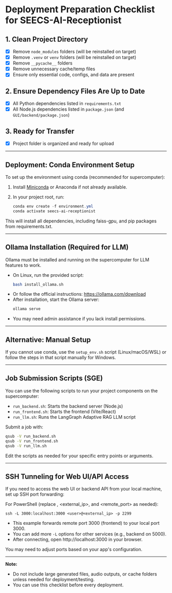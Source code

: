 # Deployment Preparation Checklist for SEECS-AI-Receptionist

## 1. Clean Project Directory

- [x] Remove `node_modules` folders (will be reinstalled on target)
- [x] Remove `.venv` or `venv` folders (will be reinstalled on target)
- [x] Remove `__pycache__` folders
- [x] Remove unnecessary cache/temp files
- [x] Ensure only essential code, configs, and data are present

## 2. Ensure Dependency Files Are Up to Date

- [x] All Python dependencies listed in `requirements.txt`
- [x] All Node.js dependencies listed in `package.json` (and `GUI/backend/package.json`)

## 3. Ready for Transfer

- [x] Project folder is organized and ready for upload

---

## Deployment: Conda Environment Setup

To set up the environment using conda (recommended for supercomputer):

1. Install [Miniconda](https://docs.conda.io/en/latest/miniconda.html) or Anaconda if not already available.
2. In your project root, run:

   ```powershell
   conda env create -f environment.yml
   conda activate seecs-ai-receptionist
   ```

This will install all dependencies, including faiss-gpu, and pip packages from requirements.txt.

---

## Ollama Installation (Required for LLM)

Ollama must be installed and running on the supercomputer for LLM features to work.

- On Linux, run the provided script:
  ```bash
  bash install_ollama.sh
  ```
- Or follow the official instructions: https://ollama.com/download
- After installation, start the Ollama server:
  ```bash
  ollama serve
  ```
- You may need admin assistance if you lack install permissions.

---

## Alternative: Manual Setup

If you cannot use conda, use the `setup_env.sh` script (Linux/macOS/WSL) or follow the steps in that script manually for Windows.

---

## Job Submission Scripts (SGE)

You can use the following scripts to run your project components on the supercomputer:

- `run_backend.sh`: Starts the backend server (Node.js)
- `run_frontend.sh`: Starts the frontend (Vite/React)
- `run_llm.sh`: Runs the LangGraph Adaptive RAG LLM script

Submit a job with:

```bash
qsub -V run_backend.sh
qsub -V run_frontend.sh
qsub -V run_llm.sh
```

Edit the scripts as needed for your specific entry points or arguments.

---

## SSH Tunneling for Web UI/API Access

If you need to access the web UI or backend API from your local machine, set up SSH port forwarding:

For PowerShell (replace <user>, <external_ip>, and <remote_port> as needed):

```
ssh -L 3000:localhost:3000 <user>@<external_ip> -p 2299
```

- This example forwards remote port 3000 (frontend) to your local port 3000.
- You can add more `-L` options for other services (e.g., backend on 5000).
- After connecting, open http://localhost:3000 in your browser.

You may need to adjust ports based on your app's configuration.

---

**Note:**

- Do not include large generated files, audio outputs, or cache folders unless needed for deployment/testing.
- You can use this checklist before every deployment.
